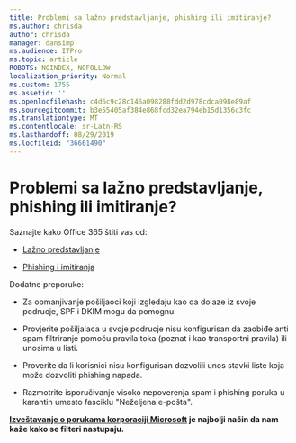 ```yaml
---
title: Problemi sa lažno predstavljanje, phishing ili imitiranje?
ms.author: chrisda
author: chrisda
manager: dansimp
ms.audience: ITPro
ms.topic: article
ROBOTS: NOINDEX, NOFOLLOW
localization_priority: Normal
ms.custom: 1755
ms.assetid: ''
ms.openlocfilehash: c4d6c9c28c146a098288fdd2d978cdca098e89af
ms.sourcegitcommit: b3e55405af384e868fcd32ea794eb15d1356c3fc
ms.translationtype: MT
ms.contentlocale: sr-Latn-RS
ms.lasthandoff: 08/29/2019
ms.locfileid: "36661490"
---
```

# <a name="issues-with-spoofing-phishing-or-impersonation"></a>Problemi sa lažno predstavljanje, phishing ili imitiranje?

Saznajte kako Office 365 štiti vas od:

- [Lažno predstavljanje](https://docs.microsoft.com/office365/securitycompliance/anti-spoofing-protection)

- [Phishing i imitiranja](https://docs.microsoft.com/office365/securitycompliance/atp-anti-phishing)

Dodatne preporuke:

- Za obmanjivanje pošiljaoci koji izgledaju kao da dolaze iz svoje podrucje, SPF i DKIM mogu da pomognu.

- Provjerite pošiljalaca u svoje podrucje nisu konfigurisan da zaobiđe anti spam filtriranje pomoću pravila toka (poznat i kao transportni pravila) ili unosima u listi.

- Proverite da li korisnici nisu konfigurisan dozvolili unos stavki liste koja može dozvoliti phishing napada.

- Razmotrite isporučivanje visoko nepoverenja spam i phishing poruka u karantin umesto fasciklu "Neželjena e-pošta".

**[Izveštavanje o porukama korporaciji Microsoft](https://support.office.com/article/b5caa9f1-cdf3-4443-af8c-ff724ea719d2) je najbolji način da nam kaže kako se filteri nastupaju.**
